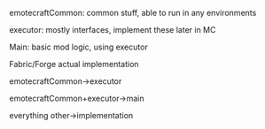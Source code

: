 emotecraftCommon: common stuff, able to run in any environments

executor: mostly interfaces, implement these later in MC

Main: basic mod logic, using executor

Fabric/Forge actual implementation

emotecraftCommon->executor

emotecraftCommon+executor->main

everything other->implementation